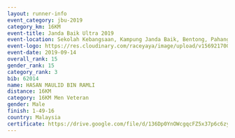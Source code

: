```yaml
---
layout: runner-info 
event_category: jbu-2019 
category_km: 16KM 
event-title: Janda Baik Ultra 2019  
event-location: Sekolah Kebangsaan, Kampung Janda Baik, Bentong, Pahang, Malaysia 
event-logo: https://res.cloudinary.com/raceyaya/image/upload/v1569217009/logo/janda-baik_vch1pc.jpg 
event-date: 2019-09-14 
overall_rank: 15
gender_rank: 15
category_rank: 3
bib: 62014
name: HASAN MAULID BIN RAMLI
distance: 16KM
category: 16KM Men Veteran
gender: Male
finish: 1-49-16
country: Malaysia
certificate: https://drive.google.com/file/d/136Dp0YnOWcgqcFZ5x37p6c6zy9AWquO2/view?usp=sharing
---
```

